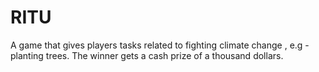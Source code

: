 # RITU
A game that gives players tasks related to fighting climate change , e.g - planting trees. The winner gets a cash prize of a thousand dollars.
